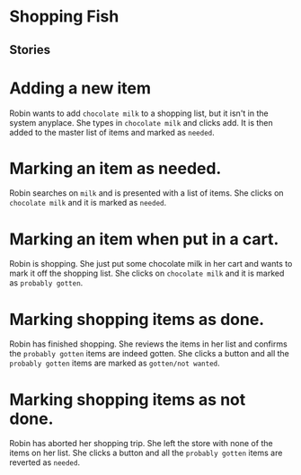 Shopping Fish
==========

Stories
----------

# Adding a new item #

Robin wants to add `chocolate milk` to a shopping list, but it isn't in the system anyplace.  She types in `chocolate milk` and clicks add. It is then added to the master list of items and marked as `needed`.

# Marking an item as needed. #

Robin searches on `milk` and is presented with a list of items.  She clicks on `chocolate milk` and it is marked as `needed`.

# Marking an item when put in a cart. #

Robin is shopping.  She just put some chocolate milk in her cart and wants to mark it off the shopping list.  She clicks on `chocolate milk` and it is marked as `probably gotten`.

# Marking shopping items as done. #

Robin has finished shopping.  She reviews the items in her list and confirms the `probably gotten` items are indeed gotten.  She clicks a button and all the `probably gotten` items are marked as `gotten/not wanted`.

# Marking shopping items as not done. #

Robin has aborted her shopping trip.  She left the store with none of the items on her list.  She clicks a button and all the `probably gotten` items are reverted as `needed`.


